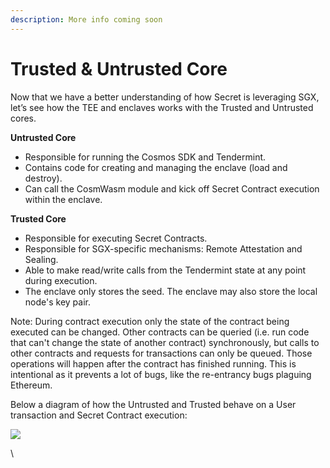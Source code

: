 ```yaml
---
description: More info coming soon
---
```


# Trusted & Untrusted Core

Now that we have a better understanding of how Secret is leveraging SGX, let’s see how the TEE and enclaves works with the Trusted and Untrusted cores.&#x20;

**Untrusted Core**&#x20;

* Responsible for running the Cosmos SDK and Tendermint.&#x20;
* Contains code for creating and managing the enclave (load and destroy).&#x20;
* Can call the CosmWasm module and kick off Secret Contract execution within the enclave.

**Trusted Core**

* Responsible for executing Secret Contracts.&#x20;
* Responsible for SGX-specific mechanisms: Remote Attestation and Sealing.&#x20;
* Able to make read/write calls from the Tendermint state at any point during execution.&#x20;
* The enclave only stores the seed. The enclave may also store the local node's key pair.

Note: During contract execution only the state of the contract being executed can be changed. Other contracts can be queried (i.e. run code that can't change the state of another contract) synchronously, but calls to other contracts and requests for transactions can only be queued. Those operations will happen after the contract has finished running. This is intentional as it prevents a lot of bugs, like the re-entrancy bugs plaguing Ethereum.

Below a diagram of how the Untrusted and Trusted behave on a User transaction and Secret Contract execution:

![](https://lh4.googleusercontent.com/J5WogjAXu-51NfKv8EYRA2RcOBTvuW2AboiYWrYTFM8mErrPYy59zDuA3Sx9R3Kav6OtirLDXJgeLUj87zCnQWeNDJExpX6bkWrUpquJeljfOuUQjwrU4B0U3cD-7\_c9actUbLcf65cIeEz1ow)

\
